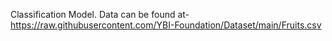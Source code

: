 Classification Model.
Data can be found at-https://raw.githubusercontent.com/YBI-Foundation/Dataset/main/Fruits.csv
